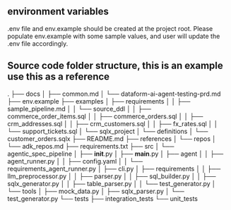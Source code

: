 
## environment variables
.env file and env.example should be created at the project root. Please populate env.example with some sample values, and user will update the .env file accordingly.

## Source code folder structure, this is an example use this as a reference
.
├── docs
│   ├── common.md
│   └── dataform-ai-agent-testing-prd.md
├── env.example
├── examples
│   ├── requirements
│   │   ├── sample_pipeline.md
│   │   └── source_ddl
│   │       ├── commerce_order_items.sql
│   │       ├── commerce_orders.sql
│   │       ├── crm_addresses.sql
│   │       ├── crm_customers.sql
│   │       ├── fx_rates.sql
│   │       └── support_tickets.sql
│   └── sqlx_project
│       └── definitions
│           └── customer_orders.sqlx
├── README.md
├── references
│   └── repos
│       └── adk_repos.md
├── requirements.txt
├── src
│   └── agentic_spec_pipeline
│       ├── __init__.py
│       ├── __main__.py
│       ├── agent
│       │   ├── agent_runner.py
│       │   ├── config.yaml
│       │   └── requirements_agent_runner.py
│       ├── cli.py
│       ├── requirements
│       │   ├── llm_preprocessor.py
│       │   ├── parser.py
│       │   ├── sql_builder.py
│       │   ├── sqlx_generator.py
│       │   ├── table_parser.py
│       │   └── test_generator.py
│       └── tools
│           ├── mock_data.py
│           ├── sqlx_parser.py
│           └── test_generator.py
└── tests
    ├── integration_tests
    └── unit_tests